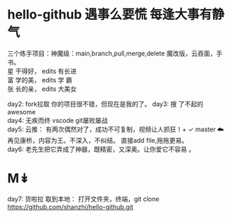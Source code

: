 # hello-github  遇事么要慌  每逢大事有静气
三个练手项目：神魔级：main,branch,pull,merge,delete 魔改版，云吞面，手书。   
星 干得好， edits 有长进  
富 学的美， edits 学  霸  
张 长的亲， edits 大美女 

day2: fork拉取 你的项目很不错，但现在是我的了。 
day3: 搜       了不起的 awesome  
day4: 无疾而终   vscode git屡败屡战  
day5: 云推： 有两次偶然对了，成功不可复制，视频让人抓狂！+ ✓ master ☁️ 再见康桥，内容为王。不深入，不纠结。  直接add file,拖拖更易。  
day6: 老先生把它弄成了神器，既精密，又深奥。让你爱它不容易 。
# M↡  
day7: 货啦拉 取到本地： 打开文件夹，终端，git clone https://github.com/shanzhi/hello-github.git
